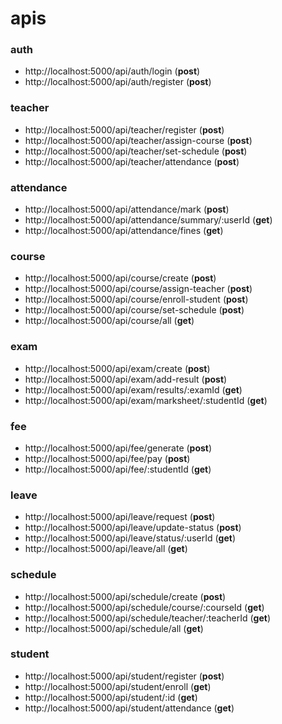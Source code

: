 # apis
### auth
* http://localhost:5000/api/auth/login (**post**)
* http://localhost:5000/api/auth/register (**post**)
### teacher
* http://localhost:5000/api/teacher/register (**post**)
* http://localhost:5000/api/teacher/assign-course (**post**)
* http://localhost:5000/api/teacher/set-schedule (**post**)
* http://localhost:5000/api/teacher/attendance (**post**)
### attendance
* http://localhost:5000/api/attendance/mark (**post**)
* http://localhost:5000/api/attendance/summary/:userId (**get**)
* http://localhost:5000/api/attendance/fines (**get**)
### course
* http://localhost:5000/api/course/create (**post**)
* http://localhost:5000/api/course/assign-teacher (**post**)
* http://localhost:5000/api/course/enroll-student (**post**)
* http://localhost:5000/api/course/set-schedule (**post**)
* http://localhost:5000/api/course/all (**get**)
### exam
* http://localhost:5000/api/exam/create (**post**)
* http://localhost:5000/api/exam/add-result (**post**)
* http://localhost:5000/api/exam/results/:examId (**get**)
* http://localhost:5000/api/exam/marksheet/:studentId (**get**)
### fee
* http://localhost:5000/api/fee/generate (**post**)
* http://localhost:5000/api/fee/pay (**post**)
* http://localhost:5000/api/fee/:studentId (**get**)
### leave
* http://localhost:5000/api/leave/request (**post**)
* http://localhost:5000/api/leave/update-status (**post**)
* http://localhost:5000/api/leave/status/:userId (**get**)
* http://localhost:5000/api/leave/all (**get**)
### schedule
* http://localhost:5000/api/schedule/create (**post**)
* http://localhost:5000/api/schedule/course/:courseId (**get**)
* http://localhost:5000/api/schedule/teacher/:teacherId (**get**)
* http://localhost:5000/api/schedule/all (**get**)
### student
* http://localhost:5000/api/student/register (**post**)
* http://localhost:5000/api/student/enroll (**get**)
* http://localhost:5000/api/student/:id (**get**)
* http://localhost:5000/api/student/attendance (**get**)